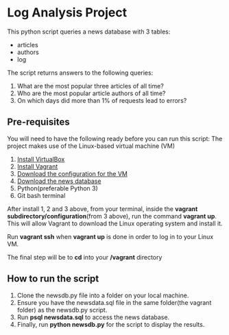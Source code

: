 # Log Analysis Project

This python script queries a news database with 3 tables:
 - articles
 - authors
 - log

The script returns answers to the following queries:
1. What are the most popular three articles of all time?
2. Who are the most popular article authors of all time?
3. On which days did more than 1% of requests lead to errors?

## Pre-requisites

You will need to have the following ready before you can run this script: 
The project makes use of the Linux-based virtual machine (VM)

1. [Install VirtualBox](https://www.virtualbox.org/wiki/Downloads)
2. [Install Vagrant](https://www.vagrantup.com/downloads.html)
3. [Download the configuration for the VM](https://d17h27t6h515a5.cloudfront.net/topher/2017/August/59822701_fsnd-virtual-machine/fsnd-virtual-machine.zip)
3. [Download the news database](https://d17h27t6h515a5.cloudfront.net/topher/2016/August/57b5f748_newsdata/newsdata.zip)
4. Python(preferable Python 3)
5. Git bash terminal

After install 1, 2 and 3 above, from your terminal, inside the **vagrant subdirectory/configuration**(from 3 above), run the command **vagrant up**. This will allow Vagrant to download the Linux operating system and install it.

Run **vagrant ssh** when **vagrant up** is done in order to log in to your Linux VM.

The final step will be to **cd** into your **/vagrant** directory

## How to run the script

1. Clone the newsdb.py file into a folder on your local machine.
2. Ensure you have the newsdata.sql file in the same folder(the vagrant folder) as the newsdb.py script.
3. Run **psql newsdata.sql** to access the news database.
4. Finally, run **python newsdb.py** for the script to display the results.